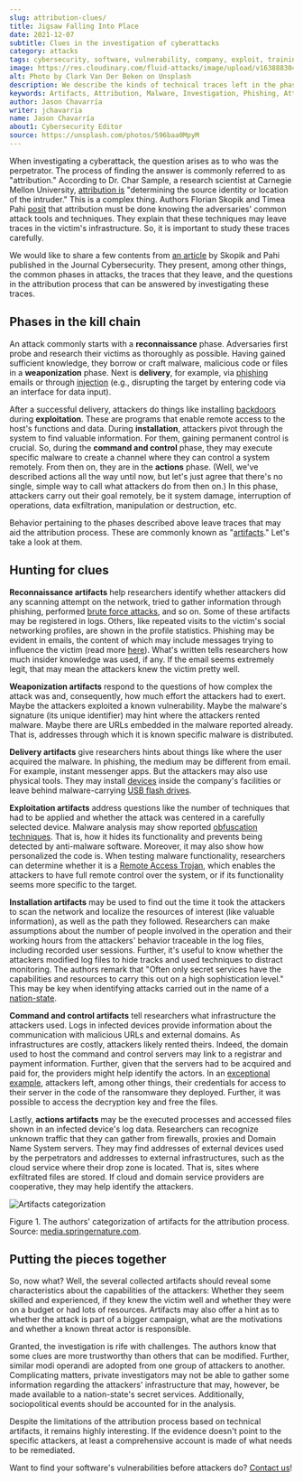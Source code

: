 ```yaml
---
slug: attribution-clues/
title: Jigsaw Falling Into Place
date: 2021-12-07
subtitle: Clues in the investigation of cyberattacks
category: attacks
tags: cybersecurity, software, vulnerability, company, exploit, training
image: https://res.cloudinary.com/fluid-attacks/image/upload/v1638883041/blog/attribution-clues/cover_attribution.webp
alt: Photo by Clark Van Der Beken on Unsplash
description: We describe the kinds of technical traces left in the phases of a cyberattack and talk about how they may help the attribution process.
keywords: Artifacts, Attribution, Malware, Investigation, Phishing, Attack, Ttp, Ethical Hacking, Pentesting
author: Jason Chavarría
writer: jchavarria
name: Jason Chavarría
about1: Cybersecurity Editor
source: https://unsplash.com/photos/596baa0MpyM
---
```


When investigating a cyberattack,
the question arises as to who was the perpetrator.
The process of finding the answer is commonly referred to as "attribution."
According to Dr. Char Sample,
a research scientist at Carnegie Mellon University,
[attribution is](https://securityintelligence.com/qa-with-dr-char-sample-what-is-attribution-and-how-can-it-help-fight-attackers/)
"determining the source identity or location of the intruder."
This is a complex thing.
Authors Florian Skopik and Timea Pahi [posit](https://doi.org/10.1186/s42400-020-00048-4)
that attribution must be done
knowing the adversaries' common attack tools and techniques.
They explain
that these techniques may leave traces in the victim's infrastructure.
So,
it is important to study these traces carefully.

We would like to share a few contents from [an article](https://doi.org/10.1186/s42400-020-00048-4)
by Skopik and Pahi published in the Journal Cybersecurity.
They present,
among other things,
the common phases in attacks,
the traces that they leave,
and the questions in the attribution process
that can be answered by investigating these traces.

## Phases in the kill chain

An attack commonly starts with a **reconnaissance** phase.
Adversaries first probe and research their victims as thoroughly as possible.
Having gained sufficient knowledge,
they borrow or craft malware,
malicious code or files in a **weaponization** phase.
Next is **delivery**,
for example,
via [phishing](../phishing/) emails
or through [injection](../sql-injection/)
(e.g., disrupting the target by entering code via an interface for data input).

After a successful delivery,
attackers do things like installing [backdoors](https://nvlpubs.nist.gov/nistpubs/SpecialPublications/NIST.SP.800-83r1.pdf)
during **exploitation**.
These are programs
that enable remote access to the host's functions and data.
During **installation**,
attackers pivot through the system to find valuable information.
For them,
gaining permanent control is crucial.
So,
during the **command and control** phase,
they may execute specific malware
to create a channel where they can control a system remotely.
From then on,
they are in the **actions** phase.
(Well,
we've described actions all the way until now,
but let's just agree that there's no single, simple way
to call what attackers do from then on.)
In this phase,
attackers carry out their goal remotely,
be it system damage, interruption of operations, data exfiltration,
manipulation or destruction, etc.

Behavior pertaining to the phases described above leave traces
that may aid the attribution process.
These are commonly known as "[artifacts](https://insider.ssi-net.com/insights/what-is-an-artifact-in-cyber-security)."
Let's take a look at them.

## Hunting for clues

**Reconnaissance artifacts** help researchers identify
whether attackers did any scanning attempt on the network,
tried to gather information through phishing,
performed [brute force attacks](../pass-cracking/),
and so on.
Some of these artifacts may be registered in logs.
Others,
like repeated visits to the victim's social networking profiles,
are shown in the profile statistics.
Phishing may be evident in emails,
the content of which may include messages trying to influence the victim
(read more [here](../social-engineering/)).
What's written tells researchers how much insider knowledge was used,
if any.
If the email seems extremely legit,
that may mean the attackers knew the victim pretty well.

**Weaponization artifacts** respond to the questions
of how complex the attack was and,
consequently,
how much effort the attackers had to exert.
Maybe the attackers exploited a known vulnerability.
Maybe the malware's signature (its unique identifier) may hint
where the attackers rented malware.
Maybe there are URLs embedded in the malware reported already.
That is,
addresses through which it is known specific malware is distributed.

**Delivery artifacts** give researchers hints
about things like where the user acquired the malware.
In phishing,
the medium may be different from email.
For example,
instant messenger apps.
But the attackers may also use physical tools.
They may install [devices](../human-security-sensor/)
inside the company's facilities
or leave behind malware-carrying [USB flash drives](https://hackcontrol.org/cases/thumb-drive-awareness-lost-usb-attacks-explained/).

**Exploitation artifacts** address questions
like the number of techniques that had to be applied
and whether the attack was centered in a carefully selected device.
Malware analysis may show reported [obfuscation techniques](https://www.zdnet.com/article/a-question-of-security-what-is-obfuscation-and-how-does-it-work/).
That is,
how it hides its functionality
and prevents being detected by anti-malware software.
Moreover,
it may also show how personalized the code is.
When testing malware functionality,
researchers can determine whether it is a [Remote Access Trojan](https://www.techtarget.com/searchsecurity/definition/RAT-remote-access-Trojan),
which enables the attackers to have full remote control over the system,
or if its functionality seems more specific to the target.

**Installation artifacts** may be used
to find out the time it took the attackers to scan the network
and localize the resources of interest (like valuable information),
as well as the path they followed.
Researchers can make assumptions about the number of people involved
in the operation
and their working hours
from the attackers' behavior traceable in the log files,
including recorded user sessions.
Further,
it's useful to know whether the attackers modified log files to hide tracks
and used techniques to distract monitoring.
The authors remark
that "Often only secret services have the capabilities and resources
to carry this out on a high sophistication level."
This may be key when identifying attacks carried out
in the name of a [nation-state](https://www.forbes.com/sites/forbesbusinesscouncil/2021/04/16/cybersecurity-and-nation-state-threats-what-businesses-need-to-know/?sh=239a99587c21).

**Command and control artifacts** tell researchers
what infrastructure the attackers used.
Logs in infected devices provide information
about the communication with malicious URLs and external domains.
As infrastructures are costly,
attackers likely rented theirs.
Indeed,
the domain used to host the command and control servers may link
to a registrar and payment information.
Further,
given that the servers had to be acquired and paid for,
the providers might help identify the actors.
In an [exceptional example](https://www.securityweek.com/attackers-leave-server-credentials-ransomwares-code),
attackers left,
among other things,
their credentials for access to their server
in the code of the ransomware they deployed.
Further,
it was possible to access the decryption key and free the files.

Lastly,
**actions artifacts** may be the executed processes
and accessed files shown in an infected device's log data.
Researchers can recognize unknown traffic
that they can gather from firewalls,
proxies and Domain Name System servers.
They may find addresses of external devices used by the perpetrators
and addresses to external infrastructures,
such as the cloud service where their drop zone is located.
That is,
sites where exfiltrated files are stored.
If cloud and domain service providers are cooperative,
they may help identify the attackers.

<div class="imgblock">

![Artifacts categorization](https://res.cloudinary.com/fluid-attacks/image/upload/v1638883248/blog/attribution-clues/attribution_Figure-1.webp)

<div class="title">

Figure 1. The authors' categorization of artifacts for the attribution process.
Source: [media.springernature.com](https://media.springernature.com/full/springer-static/image/art%3A10.1186%2Fs42400-020-00048-4/MediaObjects/42400_2020_48_Fig4_HTML.png?as=webp).

</div>

</div>

## Putting the pieces together

So, now what?
Well,
the several collected artifacts should reveal some characteristics
about the capabilities of the attackers:
Whether they seem skilled and experienced,
if they knew the victim well
and whether they were on a budget or had lots of resources.
Artifacts may also offer a hint
as to whether the attack is part of a bigger campaign,
what are the motivations
and whether a known threat actor is responsible.

Granted,
the investigation is rife with challenges.
The authors know
that some clues are more trustworthy than others that can be modified.
Further,
similar modi operandi are adopted from one group of attackers to another.
Complicating matters,
private investigators may not be able to gather some information
regarding the attackers' infrastructure
that may,
however,
be made available to a nation-state's secret services.
Additionally,
sociopolitical events should be accounted for in the analysis.

Despite the limitations of the attribution process
based on technical artifacts,
it remains highly interesting.
If the evidence doesn't point to the specific attackers,
at least a comprehensive account is made of what needs to be remediated.

Want to find your software's vulnerabilities before attackers do?
[Contact us](../../contact-us/)\!
